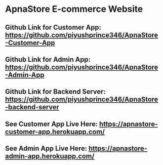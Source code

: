 # ApnaStore E-commerce Website

<h2> Github Link for Customer App: <a href = "https://github.com/piyushprince346/ApnaStore-Customer-App"> https://github.com/piyushprince346/ApnaStore-Customer-App </a> </h2>

<h2> Github Link for Admin App: <a href = "https://github.com/piyushprince346/ApnaStore-Admin-App"> https://github.com/piyushprince346/ApnaStore-Admin-App </a> </h2>

<h2> Github Link for Backend Server: <a href = "https://github.com/piyushprince346/ApnaStore-backend-server"> https://github.com/piyushprince346/ApnaStore-backend-server </a> </h2>

<h2> See Customer App Live Here: <a href = "https://apnastore-customer-app.herokuapp.com/"> https://apnastore-customer-app.herokuapp.com/ </a> </h2>

<h2> See Admin App Live Here: <a href = "https://apnastore-admin-app.herokuapp.com/"> https://apnastore-admin-app.herokuapp.com/ </a> </h2>